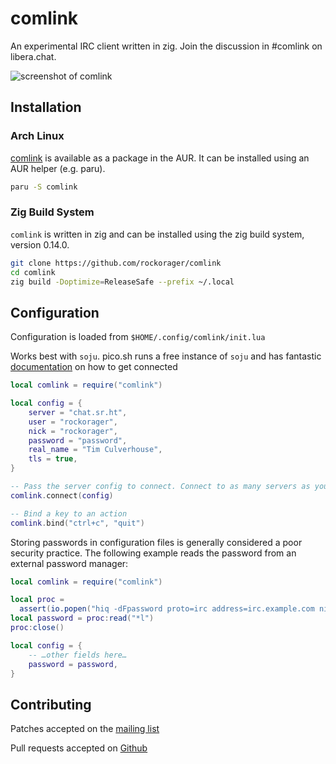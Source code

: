 # comlink

An experimental IRC client written in zig. Join the discussion in #comlink on
libera.chat.

![screenshot of comlink](screenshot.png)

## Installation

### Arch Linux

[comlink](https://aur.archlinux.org/packages/comlink) is available as a package in the AUR. It can be installed using an AUR helper (e.g. paru).

```sh
paru -S comlink
```

### Zig Build System

`comlink` is written in zig and can be installed using the zig build system,
version 0.14.0.

```sh
git clone https://github.com/rockorager/comlink
cd comlink
zig build -Doptimize=ReleaseSafe --prefix ~/.local
```

## Configuration

Configuration is loaded from `$HOME/.config/comlink/init.lua`

Works best with `soju`. pico.sh runs a free instance of `soju` and has fantastic
[documentation](https://pico.sh/irc) on how to get connected

```lua
local comlink = require("comlink")

local config = {
	server = "chat.sr.ht",
	user = "rockorager",
	nick = "rockorager",
	password = "password",
	real_name = "Tim Culverhouse",
	tls = true,
}

-- Pass the server config to connect. Connect to as many servers as you need
comlink.connect(config)

-- Bind a key to an action
comlink.bind("ctrl+c", "quit")
```

Storing passwords in configuration files is generally considered a poor
security practice. The following example reads the password from an external
password manager:

```lua
local comlink = require("comlink")

local proc =
  assert(io.popen("hiq -dFpassword proto=irc address=irc.example.com nickname=alex", "r"))
local password = proc:read("*l")
proc:close()

local config = {
	-- …other fields here…
	password = password,
}
```

## Contributing

Patches accepted on the [mailing list](https://lists.sr.ht/~rockorager/comlink)

Pull requests accepted on [Github](https://github.com/rockorager/comlink)
